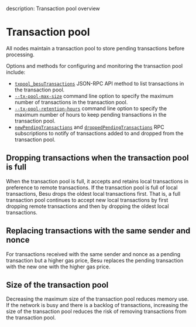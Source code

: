 description: Transaction pool overview 
<!--- END of page meta data -->

# Transaction pool

All nodes maintain a transaction pool to store pending transactions before processing.

Options and methods for configuring and monitoring the transaction pool include:

* [`txpool_besuTransactions`](../../Reference/API-Methods.md#txpool_besutransactions) JSON-RPC API
method to list transactions in the transaction pool.
* [`--tx-pool-max-size`](../../Reference/CLI/CLI-Syntax.md#tx-pool-max-size) command line option to
specify the maximum number of transactions in the transaction pool.
* [`--tx-pool-retention-hours`](../../Reference/CLI/CLI-Syntax.md#tx-pool-retention-hours) command
line option to specify the maximum number of hours to keep pending transactions in the transaction
pool.
* [`newPendingTransactions`](../../HowTo/Interact/APIs/RPC-PubSub.md#pending-transactions) and
[`droppedPendingTransactions`](../../HowTo/Interact/APIs/RPC-PubSub.md#dropped-transactions)
RPC subscriptions to notify of transactions added to and dropped from the transaction pool.

## Dropping transactions when the transaction pool is full

When the transaction pool is full, it accepts and retains local transactions in preference to
remote transactions. If the transaction pool is full of local transactions, Besu drops the oldest
local transactions first. That is, a full transaction pool continues to accept new local
transactions by first dropping remote transactions and then by dropping the oldest local
transactions.

## Replacing transactions with the same sender and nonce

For transactions received with the same sender and nonce as a pending transaction but a higher gas
price, Besu replaces the pending transaction with the new one with the higher gas price.

## Size of the transaction pool

Decreasing the maximum size of the transaction pool reduces memory use. If the network is busy and
there is a backlog of transactions, increasing the size of the transaction pool reduces the risk of
removing transactions from the transaction pool.
